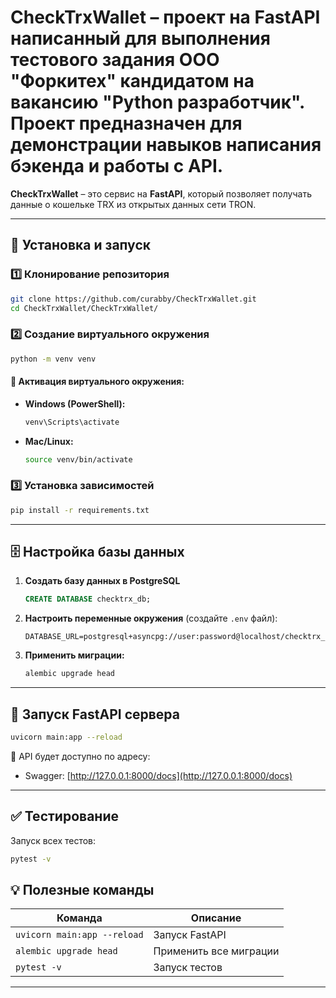 # **CheckTrxWallet** – проект на FastAPI написанный для выполнения тестового задания ООО "Форкитех" кандидатом на вакансию "Python разработчик". Проект предназначен для демонстрации навыков написания бэкенда и работы с API.  


**CheckTrxWallet** – это сервис на **FastAPI**, который позволяет получать данные о кошельке TRX из открытых данных сети TRON.

---

## 🔧 Установка и запуск

### 1️⃣ Клонирование репозитория
```sh
git clone https://github.com/curabby/CheckTrxWallet.git
cd CheckTrxWallet/CheckTrxWallet/
```

### 2️⃣ Создание виртуального окружения
```sh
python -m venv venv
```
#### 🔹 **Активация виртуального окружения:**
- **Windows (PowerShell):**  
  ```sh
  venv\Scripts\activate
  ```
- **Mac/Linux:**  
  ```sh
  source venv/bin/activate
  ```

### 3️⃣ Установка зависимостей
```sh
pip install -r requirements.txt
```

---

## 🗄️ Настройка базы данных

1. **Создать базу данных в PostgreSQL**
   ```sql
   CREATE DATABASE checktrx_db;
   ```

2. **Настроить переменные окружения** (создайте `.env` файл):
   ```
   DATABASE_URL=postgresql+asyncpg://user:password@localhost/checktrx_db
   ```

3. **Применить миграции:**
   ```sh
   alembic upgrade head
   ```

---

## 🚀 Запуск FastAPI сервера
```sh
uvicorn main:app --reload
```
📌 API будет доступно по адресу:  
- Swagger: [http://127.0.0.1:8000/docs](http://127.0.0.1:8000/docs)

---

## ✅ Тестирование
Запуск всех тестов:
```sh
pytest -v
```


## 💡 Полезные команды

| Команда | Описание |
|---------|----------|
| `uvicorn main:app --reload` | Запуск FastAPI |
| `alembic upgrade head` | Применить все миграции |
| `pytest -v` | Запуск тестов |

---

